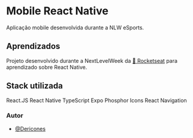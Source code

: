 # Mobile React Native

Aplicação mobile desenvolvida durante a NLW eSports.


## Aprendizados

Projeto desenvolvido durante a NextLevelWeek da [🚀 Rocketseat](https://rocketseat.com.br/) para aprendizado sobre React Native.

## Stack utilizada

React.JS
React Native
TypeScript
Expo
Phosphor Icons
React Navigation

### Autor

- [@Dericones](https://www.github.com/dericones)